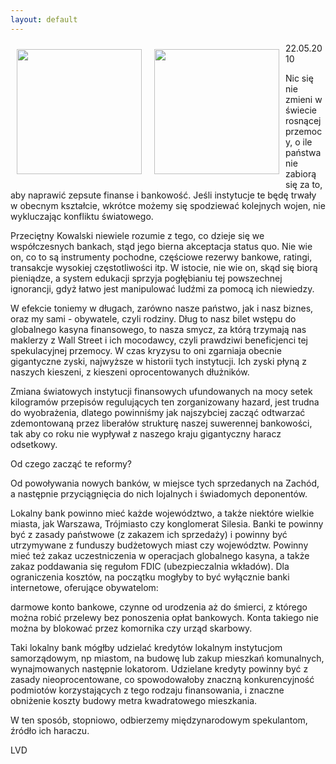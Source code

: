 ```yaml
---
layout: default
---
```

<img src="{{site.baseurl}}\articles\pictures\465.bankwarszawa.jpg" align="left" style="margin: 10px 10px" width="200"><img src="{{site.baseurl}}\articles\pictures\.jpg" align="left" style="margin: 10px 10px" width="200"><!--36--><p>
22.05.2010</p><p></p><p>Nic się nie zmieni w świecie rosnącej przemocy, o ile państwa nie zabiorą się za to, aby naprawić zepsute finanse i bankowość. Jeśli instytucje te będę trwały w obecnym kształcie, wkrótce możemy się spodziewać kolejnych wojen, nie wykluczając konfliktu światowego.</p><p></p><p>Przeciętny Kowalski niewiele rozumie z tego, co dzieje się we współczesnych bankach, stąd jego bierna akceptacja status quo. Nie wie on, co to są instrumenty pochodne, częściowe rezerwy bankowe, ratingi, transakcje wysokiej częstotliwości itp. W istocie, nie wie on, skąd się biorą pieniądze, a system edukacji sprzyja pogłębianiu tej powszechnej ignorancji, gdyż łatwo jest manipulować ludźmi za pomocą ich niewiedzy.</p><p></p><p>W efekcie toniemy w długach, zarówno nasze państwo, jak i nasz biznes, oraz my sami - obywatele, czyli rodziny. Dług to nasz bilet wstępu do globalnego kasyna finansowego, to nasza smycz, za którą trzymają nas maklerzy z Wall Street i ich mocodawcy, czyli prawdziwi beneficjenci tej spekulacyjnej przemocy. W czas kryzysu to oni zgarniaja obecnie gigantyczne zyski, najwyższe w historii tych instytucji. Ich zyski płyną z naszych kieszeni, z kieszeni oprocentowanych dłużników.</p><p></p><p>Zmiana światowych instytucji finansowych ufundowanych na mocy setek kilogramów przepisów regulujących ten zorganizowany hazard, jest trudna do wyobrażenia, dlatego powinniśmy jak najszybciej zacząć odtwarzać zdemontowaną przez liberałów strukturę naszej suwerennej bankowości, tak aby co roku nie wypływał z naszego kraju gigantyczny haracz odsetkowy.</p><p></p><p>Od czego zacząć te reformy?</p><p></p><p>Od powoływania nowych banków, w miejsce tych sprzedanych na Zachód, a następnie przyciągnięcia do nich lojalnych i świadomych deponentów.</p><p></p><p>Lokalny bank powinno mieć każde województwo, a także niektóre wielkie miasta, jak Warszawa, Trójmiasto czy konglomerat Silesia. Banki te powinny być z zasady państwowe (z zakazem ich sprzedaży) i powinny być utrzymywane z funduszy budżetowych miast czy województw. Powinny mieć też zakaz uczestniczenia w operacjach globalnego kasyna, a także zakaz poddawania się regułom FDIC (ubezpieczalnia wkładów). Dla ograniczenia kosztów, na początku mogłyby to być wyłącznie banki internetowe, oferujące obywatelom:</p><p></p><p> darmowe konto bankowe, czynne od urodzenia aż do śmierci, z
którego można robić przelewy bez ponoszenia opłat bankowych. Konta takiego nie można by blokować przez komornika czy urząd skarbowy.</p><p></p><p>Taki lokalny bank mógłby udzielać kredytów lokalnym instytucjom samorządowym, np miastom, na budowę lub zakup mieszkań komunalnych, wynajmowanych następnie lokatorom. Udzielane kredyty powinny być z zasady nieoprocentowane, co spowodowałoby znaczną konkurencyjność podmiotów korzystających z tego rodzaju finansowania, i znaczne obniżenie koszty budowy metra kwadratowego mieszkania.</p><p></p><p>W ten sposób, stopniowo, odbierzemy międzynarodowym spekulantom, źródło ich haraczu.</p><p></p><p>LVD</p><p></p>